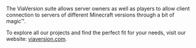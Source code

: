 The ViaVersion suite allows server owners as well as players to allow client connection to servers of different
Minecraft versions through a bit of magic™. 

To explore all our projects and find the perfect fit for your needs, visit our website: [viaversion.com](https://viaversion.com).
